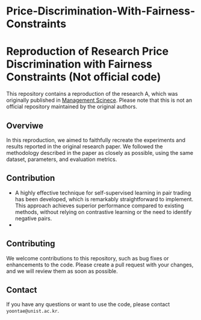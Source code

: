 # Price-Discrimination-With-Fairness-Constraints

# Reproduction of Research Price Discrimination with Fairness Constraints (Not official code)

This repository contains a reproduction of the research A, which was originally published in [Management Scinece](https://pubsonline.informs.org/doi/pdf/10.1287/mnsc.2022.4317). Please note that this is not an official repository maintained by the original authors.



## Overviwe
In this reproduction, we aimed to faithfully recreate the experiments and results reported in the original research paper. We followed the methodology described in the paper as closely as possible, using the same dataset, parameters, and evaluation metrics.


## Contribution
- A highly effective technique for self-supervised learning in pair trading has been developed, which is remarkably straightforward to implement. This approach achieves superior performance compared to existing methods, without relying on contrastive learning or the need to identify negative pairs.
- 


## Contributing

We welcome contributions to this repository, such as bug fixes or enhancements to the code. Please create a pull request with your changes, and we will review them as soon as possible.


## Contact

If you have any questions or want to use the code, please contact `yoontae@unist.ac.kr`.


